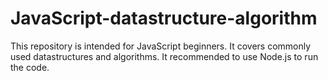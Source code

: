 # JavaScript-datastructure-algorithm
This repository is intended for JavaScript beginners. It covers commonly used datastructures and algorithms. It recommended to use Node.js to run the code.

